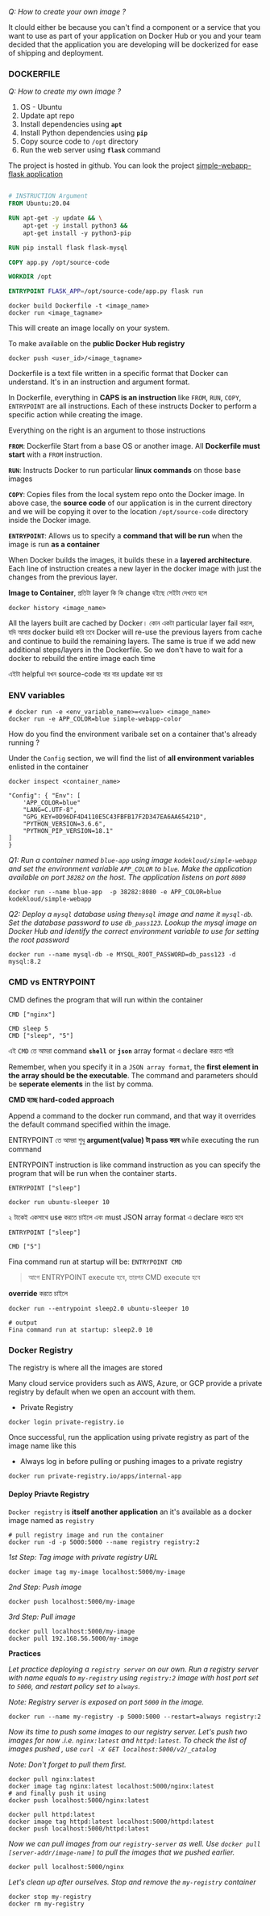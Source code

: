 _Q: How to create your own image ?_ 

It clould either be because you can't find  a component or a service that you want to use as part of your application on Docker Hub or you and your team decided that the application you are developing will be dockerized for ease of shipping and deployment.


### DOCKERFILE

_Q: How to create my own image ?_

1. OS - Ubuntu
2. Update apt repo
3. Install dependencies using **`apt`**
4. Install Python dependencies using **`pip`**
5. Copy source code to `/opt` directory
6. Run the web server using **`flask`** command

The project is hosted in github. You can look the project
[simple-webapp-flask application](https://github.com/mmumshad/simple-webapp-flask)

```Dockerfile

# INSTRUCTION Argument
FROM Ubuntu:20.04

RUN apt-get -y update && \
    apt-get -y install python3 &&
    apt-get install -y python3-pip

RUN pip install flask flask-mysql

COPY app.py /opt/source-code

WORKDIR /opt

ENTRYPOINT FLASK_APP=/opt/source-code/app.py flask run
```

```shell
docker build Dockerfile -t <image_name> 
docker run <image_tagname>
```
This will create an image locally on your system. 



To make available on the **public Docker Hub registry**

```shell
docker push <user_id>/<image_tagname>
```

Dockerfile is a text file written in a specific format that Docker can understand. It's in an instruction and argument format. 

In Dockerfile, everything in **CAPS is an instruction** like `FROM`, `RUN`, `COPY`, `ENTRYPOINT` are all instructions. Each of these instructs Docker to perform  a specific action while creating the image.

Everything on the right is an argument to those instructions

**`FROM`**: Dockerfile Start from a base OS or another image. All **Dockerfile must start** with a `FROM` instruction.

**`RUN`**: Instructs Docker to run particular **linux commands** on those base images

**`COPY`**: Copies files from the local system repo onto the Docker image. In above case, the **source code** of our application is in the current directory and we will be copying it over to the location `/opt/source-code` directory inside the Docker image.

**`ENTRYPOINT`**: Allows us to specify a **command that will be run** when the image is run **as a container**

When Docker builds the images, it builds these in a **layered architecture**. Each line of instruction creates a new layer in the docker image with just the changes from the previous layer.

**Image to Container**, প্রতিটা layer কি কি change হইছে সেইটা দেখতে হলে
```shell
docker history <image_name>
```

All the layers built are cached by Docker। কোন একটা particular layer fail করলে, যদি আবার docker build করি তবে Docker will re-use the previous layers from cache and continue to build the remaining layers. The same is true if we add new additional steps/layers in the Dockerfile. So we don't have to wait for a docker to rebuild the entire image each time

এইটা helpful যখন source-code বার বার update করা হয়  


### ENV variables

```shell
# docker run -e <env_variable_name>=<value> <image_name>
docker run -e APP_COLOR=blue simple-webapp-color
```

How do you find the environment varibale set on a container that's already running ?

Under the `Config` section, we will find the list of **all environment variables** enlisted in the container
```shell
docker inspect <container_name>
```
```
"Config": { "Env": [
    'APP_COLOR=blue"
    "LANG=C.UTF-8",
    "GPG_KEY=0D96DF4D4110E5C43FBFB17F2D347EA6AA65421D",
    "PYTHON_VERSION=3.6.6",
    "PYTHON_PIP_VERSION=18.1"
]
}
```
_Q1: Run a container named `blue-app` using image `kodekloud/simple-webapp` and set the environment variable `APP_COLOR` to `blue`. Make the application available on port `38282` on the host. The application listens on port `8080`_

```shell
docker run --name blue-app  -p 38282:8080 -e APP_COLOR=blue kodekloud/simple-webapp
```

_Q2: Deploy a `mysql` database using the`mysql` image and name it `mysql-db`. Set the database password to use `db_pass123`. Lookup the mysql image on Docker Hub and identify the correct environment variable to use for setting the root password_

```shell
docker run --name mysql-db -e MYSQL_ROOT_PASSWORD=db_pass123 -d mysql:8.2
```


### CMD vs ENTRYPOINT

CMD defines the program that will run within the container 

```shell
CMD ["nginx"]
```
```shell
CMD sleep 5
CMD ["sleep", "5"]
```
এই `CMD` তে আমরা command **`shell`** or **`json`** array format এ declare করতে পারি

Remember, when you specify it in a `JSON array format`, the **first element in the array should be the executable**. The command and parameters should be **seperate elements** in the list by comma.

**CMD হচ্ছে hard-coded approach**

Append a command to the docker run command, and that way it overrides the default command specified within the image.

ENTRYPOINT তে আমরা শুধু **argument(value) টা pass করব** while executing the run command

ENTRYPOINT instruction is like command instruction as you can specify the program that will be run when the container starts.

```
ENTRYPOINT ["sleep"]
```
```shell
docker run ubuntu-sleeper 10
```

২ টাকেই একসাথে use করতে চাইলে এবং must JSON array format এ declare করতে হবে 

```shell
ENTRYPOINT ["sleep"]

CMD ["5"]
```
Fina command run at startup will be: `ENTRYPOINT CMD`

> আগে ENTRYPOINT execute হবে, তারপর CMD execute হবে 

**override** করতে চাইলে 
```shell
docker run --entrypoint sleep2.0 ubuntu-sleeper 10

# output
Fina command run at startup: sleep2.0 10
```


### Docker Registry

The registry is where all the images are stored

Many cloud service providers such as AWS, Azure, or GCP provide a private registry by default when we open an account with them.

- Private Registry


```shell
docker login private-registry.io
```

Once successful, run the application using private registry as part of the image name like this

- Always log in before pulling or pushing images to a private registry

```shell
docker run private-registry.io/apps/internal-app
```

#### Deploy Priavte Registry

`Docker registry` is **itself another application** an it's available as a docker image named as `registry`

```shell
# pull registry image and run the container
docker run -d -p 5000:5000 --name registry registry:2
```
_1st Step: Tag image with private registry URL_

```shell
docker image tag my-image localhost:5000/my-image
```
_2nd Step: Push image_

```shell
docker push localhost:5000/my-image
```
_3rd Step: Pull image_

```shell
docker pull localhost:5000/my-image
docker pull 192.168.56.5000/my-image
```

**Practices**

_Let practice deploying a `registry server` on our own. Run a registry server with name equals to `my-registry` using `registry:2` image with host port set to `5000`, and restart policy set to `always`._

_Note: Registry server is exposed on port `5000` in the image._

```shell
docker run --name my-registry -p 5000:5000 --restart=always registry:2
```

_Now its time to push some images to our registry server. Let's push two images for now .i.e. `nginx:latest` and `httpd:latest`. To check the list of images pushed , use `curl -X GET localhost:5000/v2/_catalog`_

_Note: Don't forget to pull them first._

```shell
docker pull nginx:latest 
docker image tag nginx:latest localhost:5000/nginx:latest 
# and finally push it using 
docker push localhost:5000/nginx:latest
```
```shell
docker pull httpd:latest
docker image tag httpd:latest localhost:5000/httpd:latest
docker push localhost:5000/httpd:latest
```

_Now we can pull images from our `registry-server` as well. Use `docker pull [server-addr/image-name]` to pull the images that we pushed earlier._

```shell
docker pull localhost:5000/nginx
```

_Let's clean up after ourselves. Stop and remove the `my-registry` container_

```shell
docker stop my-registry
docker rm my-registry
```